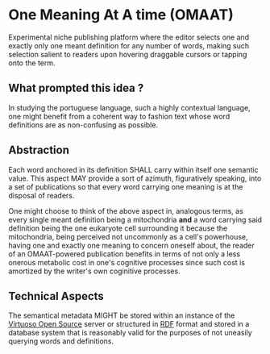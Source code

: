 <!-- ...TK -->

# One Meaning At A time (OMAAT)




Experimental niche publishing platform where the editor selects one
and exactly only one meant definition for any number of words, making
such selection salient to readers upon hovering draggable cursors or
tapping onto the term.

## What prompted this idea ?

In studying the portuguese language, such a highly contextual
language, one might benefit from a coherent way to fashion text whose
word definitions are as non-confusing as possible.


## Abstraction

Each word anchored in its definition SHALL carry within itself one
semantic value. This aspect MAY provide a sort of azimuth,
figuratively speaking, into a set of publications so that every word
carrying one meaning is at the disposal of readers.

One might choose to think of the above aspect in, analogous terms, as
every single meant definition being a mitochondria **and** a word
carrying said definition being the one eukaryote cell surrounding it
because the mitochondria, being perceived not uncommonly as a cell's
powerhouse, having one and exactly one meaning to concern oneself
about, the reader of an OMAAT-powered publication benefits in terms of
not only a less onerous metabolic cost in one's cognitive processes
since such cost is amortized by the writer's own coginitive processes.


## Technical Aspects

The semantical metadata MIGHT be stored within an instance of the
[Virtuoso Open Source](https://vos.openlinksw.com/owiki/wiki/VOS#Functionality%20Realms) server or structured in [RDF](https://www.w3.org/RDF/) format and stored in
a database system that is reasonably valid for the purposes of not
uneasily querying words and definitions.
